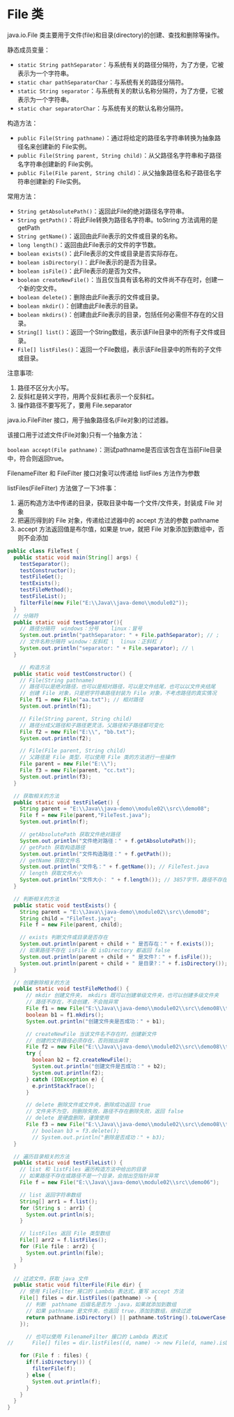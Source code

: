 # File 类

java.io.File 类主要用于文件(file)和目录(directory)的创建、查找和删除等操作。

静态成员变量：

+ `static String pathSeparator`：与系统有关的路径分隔符，为了方便，它被表示为一个字符串。
+ `static char pathSeparatorChar`：与系统有关的路径分隔符。
+ `static String separator`：与系统有关的默认名称分隔符，为了方便，它被表示为一个字符串。
+ `static char separatorChar`：与系统有关的默认名称分隔符。

构造方法：

+ `public File(String pathname)`：通过将给定的路径名字符串转换为抽象路径名来创建新的 File实例。
+ `public File(String parent, String child)`：从父路径名字符串和子路径名字符串创建新的 File实例。
+ `public File(File parent, String child)`：从父抽象路径名和子路径名字符串创建新的 File实例。

常用方法：

+ `String getAbsolutePath()`：返回此File的绝对路径名字符串。
+ `String getPath()`：将此File转换为路径名字符串。toString 方法调用的是 getPath
+ `String getName()`：返回由此File表示的文件或目录的名称。
+ `long length()`：返回由此File表示的文件的字节数。
+ `boolean exists()`：此File表示的文件或目录是否实际存在。
+ `boolean isDirectory()`：此File表示的是否为目录。
+ `boolean isFile()`：此File表示的是否为文件。
+ `boolean createNewFile()`：当且仅当具有该名称的文件尚不存在时，创建一个新的空文件。
+ `boolean delete()`：删除由此File表示的文件或目录。
+ `boolean mkdir()`：创建由此File表示的目录。
+ `boolean mkdirs()`：创建由此File表示的目录，包括任何必需但不存在的父目录。
+ `String[] list()`：返回一个String数组，表示该File目录中的所有子文件或目录。
+ `File[] listFiles()`：返回一个File数组，表示该File目录中的所有的子文件或目录。

注意事项:

1. 路径不区分大小写。
2. 反斜杠是转义字符，用两个反斜杠表示一个反斜杠。
3. 操作路径不要写死了，要用 File.separator

java.io.FileFilter 接口，用于抽象路径名(File对象)的过滤器。

该接口用于过滤文件(File对象)只有一个抽象方法：

`boolean accept(File pathname)`：测试pathname是否应该包含在当前File目录中，符合则返回true。

FilenameFilter 和 FileFilter 接口对象可以传递给 listFiles 方法作为参数

listFiles(FileFilter) 方法做了一下3件事：

1. 遍历构造方法中传递的目录，获取目录中每一个文件/文件夹，封装成 File 对象
2. 把遍历得到的 File 对象，传递给过滤器中的 accept 方法的参数 pathname
3. accept 方法返回值是布尔值，如果是 true，就把 File 对象添加到数组中，否则不会添加

```java
public class FileTest {
  public static void main(String[] args) {
    testSeparator();
    testConstructor();
    testFileGet();
    testExists();
    testFileMethod();
    testFileList();
    filterFile(new File("E:\\Java\\java-demo\\module02"));
  }
  // 分隔符
  public static void testSeparator(){
    // 路径分隔符  windows：分号    linux：冒号
    System.out.println("pathSeparator: " + File.pathSeparator); // ;
    // 文件名称分隔符 window：反斜杠 \  linux：正斜杠 /
    System.out.println("separator: " + File.separator); // \
  }

    // 构造方法
  public static void testConstructor() {
    // File(String pathname)
    // 路径可以是绝对路径，也可以是相对路径，可以是文件结尾，也可以以文件夹结尾
    // 创建 File 对象，只是把字符串路径封装为 File 对象，不考虑路径的真实情况
    File f1 = new File("aa.txt"); // 相对路径
    System.out.println(f1);

    // File(String parent, String child)
    // 路径分成父路径和子路径更灵活，父路径和子路径都可变化
    File f2 = new File("E:\\", "bb.txt");
    System.out.println(f2);

    // File(File parent, String child)
    // 父路径是 File 类型，可以使用 File 类的方法进行一些操作
    File parent = new File("E:\\");
    File f3 = new File(parent, "cc.txt");
    System.out.println(f3);
  }

  // 获取相关的方法
  public static void testFileGet() {
    String parent = "E:\\Java\\java-demo\\module02\\src\\demo08";
    File f = new File(parent,"FileTest.java");
    System.out.println(f);

    // getAbsolutePath 获取文件绝对路径
    System.out.println("文件绝对路径：" + f.getAbsolutePath());
    // getPath 获取构造路径
    System.out.println("文件构造路径：" + f.getPath());
    // getName 获取文件名
    System.out.println("文件名：" + f.getName()); // FileTest.java
    // length 获取文件大小
    System.out.println("文件大小： " + f.length()); // 3857字节，路径不存在返回 0
  }

  // 判断相关的方法
  public static void testExists() {
    String parent = "E:\\Java\\java-demo\\module02\\src\\demo08";
    String child = "FileTest.java";
    File f = new File(parent, child);

    // exists 判断文件或目录是否存在
    System.out.println(parent + child + " 是否存在：" + f.exists());
    // 如果路径不存在 isFile 和 isDirectory 都返回 false
    System.out.println(parent + child + " 是文件?：" + f.isFile());
    System.out.println(parent + child + " 是目录?：" + f.isDirectory());
  }

  // 创建删除相关的方法
  public static void testFileMethod() {
      // mkdir 创建文件夹， mkdirs 既可以创建单级文件夹，也可以创建多级文件夹
      // 路径不存在，不会创建，不会抛异常
      File f1 = new File("E:\\Java\\java-demo\\module02\\src\\demo08\\test");
      boolean b1 = f1.mkdirs();
      System.out.println("创建文件夹是否成功：" + b1);

      // createNewFile 当该文件名不存在时，创建新文件
      // 创建的文件路径必须存在，否则抛出异常
      File f2 = new File("E:\\Java\\java-demo\\module02\\src\\demo08\\test\\aa.txt");
      try {
        boolean b2 = f2.createNewFile();
        System.out.println("创建文件是否成功：" + b2);
        System.out.println(f2);
      } catch (IOException e) {
        e.printStackTrace();
      }

      // delete 删除文件或文件夹，删除成功返回 true
      // 文件夹不为空，则删除失败，路径不存在删除失败，返回 false
      // delete 是硬盘删除，谨慎使用
      File f3 = new File("E:\\Java\\java-demo\\module02\\src\\demo08\\test\\aa.txt");
        // boolean b3 = f3.delete();
        // System.out.println("删除是否成功：" + b3);
  }

  // 遍历目录相关的方法
  public static void testFileList() {
    // list 和 listFiles 遍历构造方法中给出的目录
    // 如果路径不存在或路径不是一个目录，会抛出空指针异常
    File f = new File("E:\\Java\\java-demo\\module02\\src\\demo06");

    // list 返回字符串数组
    String[] arr1 = f.list();
    for (String s : arr1) {
      System.out.println(s);
    }

    // listFiles 返回 File 类型数组
    File[] arr2 = f.listFiles();
    for (File file : arr2) {
      System.out.println(file);
    }
  }

  // 过滤文件，获取 java 文件
  public static void filterFile(File dir) {
    // 使用 FileFilter 接口的 Lambda 表达式，重写 accept 方法
    File[] files = dir.listFiles((pathname) -> {
      // 判断  pathname 后缀名是否为 .java，如果就添加到数组
      // 如果 pathname 是文件夹，也返回 true，添加到数组，继续过滤
      return pathname.isDirectory() || pathname.toString().toLowerCase().endsWith(".java");
    });

      // 也可以使用 FilenameFilter 接口的 Lambda 表达式
//      File[] files = dir.listFiles((d, name) -> new File(d, name).isDirectory() || name.toLowerCase().endsWith(".java"));

    for (File f : files) {
      if(f.isDirectory()) {
        filterFile(f);
      } else {
        System.out.println(f);
      }
    }
  }
}
```
